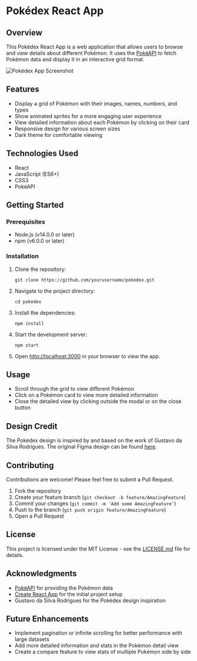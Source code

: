 # Pokédex React App

## Overview

This Pokédex React App is a web application that allows users to browse and view details about different Pokémon. It uses the [PokéAPI](https://pokeapi.co/) to fetch Pokémon data and display it in an interactive grid format.

![Pokédex App Screenshot](https://github.com/user-attachments/assets/565ebd32-661a-45cf-ae65-98b04ba2c624)

## Features

- Display a grid of Pokémon with their images, names, numbers, and types
- Show animated sprites for a more engaging user experience
- View detailed information about each Pokémon by clicking on their card
- Responsive design for various screen sizes
- Dark theme for comfortable viewing

## Technologies Used

- React
- JavaScript (ES6+)
- CSS3
- PokéAPI

## Getting Started

### Prerequisites

- Node.js (v14.0.0 or later)
- npm (v6.0.0 or later)

### Installation

1. Clone the repository:
   ```
   git clone https://github.com/yourusername/pokedex.git
   ```
2. Navigate to the project directory:
   ```
   cd pokedex
   ```
3. Install the dependencies:
   ```
   npm install
   ```
4. Start the development server:
   ```
   npm start
   ```
5. Open [http://localhost:3000](http://localhost:3000) in your browser to view the app.

## Usage

- Scroll through the grid to view different Pokémon
- Click on a Pokémon card to view more detailed information
- Close the detailed view by clicking outside the modal or on the close button

## Design Credit

The Pokédex design is inspired by and based on the work of Gustavo da Silva Rodrigues. The original Figma design can be found [here](https://www.figma.com/community/file/1322325075311624960/pokedex).

## Contributing

Contributions are welcome! Please feel free to submit a Pull Request.

1. Fork the repository
2. Create your feature branch (`git checkout -b feature/AmazingFeature`)
3. Commit your changes (`git commit -m 'Add some AmazingFeature'`)
4. Push to the branch (`git push origin feature/AmazingFeature`)
5. Open a Pull Request

## License

This project is licensed under the MIT License - see the [LICENSE.md](LICENSE.md) file for details.

## Acknowledgments

- [PokéAPI](https://pokeapi.co/) for providing the Pokémon data
- [Create React App](https://github.com/facebook/create-react-app) for the initial project setup
- Gustavo da Silva Rodrigues for the Pokédex design inspiration

## Future Enhancements

- Implement pagination or infinite scrolling for better performance with large datasets
- Add more detailed information and stats in the Pokémon detail view
- Create a compare feature to view stats of multiple Pokémon side by side
